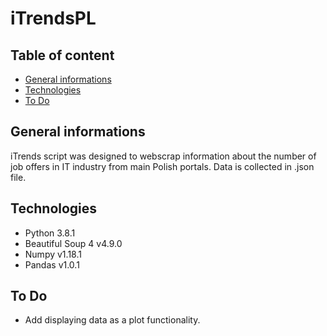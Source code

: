 # iTrendsPL

## Table of content
* [General informations](#general-informations)
* [Technologies](#technologies)
* [To Do](#to-do)

## General informations
iTrends script was designed to webscrap information about the number of job offers in IT industry from main Polish portals.
Data is collected in .json file.

## Technologies
* Python 3.8.1
* Beautiful Soup 4 v4.9.0
* Numpy v1.18.1
* Pandas v1.0.1

## To Do
* Add displaying data as a plot functionality. 
